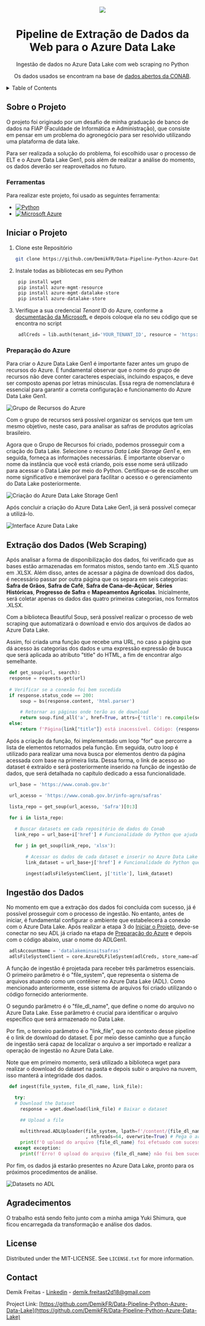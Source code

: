 <!-- PROJECT LOGO -->
<br />
<div align="center">
  <img src="https://github.com/DemikFR/Data-Pipeline-Python-Azure-Data-Lake/assets/102700735/e8edbe09-c076-44e4-b927-9a649e81db55">
  <h1 align="center">Pipeline de Extração de Dados da Web para o Azure Data Lake</h1>

  <p align="center">
    Ingestão de dados no Azure Data Lake com web scraping no Python
  </p>
  <p align="center">
    Os dados usados se encontram na base de <a href="https://www.conab.gov.br/info-agro/safras">dados abertos da CONAB</a>.
  </p>
</div>



<!-- TABLE OF CONTENTS -->
<details>
  <summary>Table of Contents</summary>
  <ol>
    <li>
      <a href="#sobre-o-projeto">Sobre o Projeto</a>
      <ul>
        <li><a href="#ferramentas">Ferramentas</a></li>
      </ul>
    </li>
    <li>
      <a href="#iniciar-o-projeto">Iniciar o Projeto</a>
      <ul>
        <li><a href="#preparação-do-azure">Preparação do Azure</a></li>  
      </ul>
     </li>
    <li><a href="#extração-dos-dados-web-scraping">Extração dos Dados</a></li>
    <li><a href="#ingestão-dos-dados">Ingestão dos Dados</a></li>
    <li><a href="#agradecimentos">Agradecimentos</a></li>
    <li><a href="#license">License</a></li>
    <li><a href="#contact">Contact</a></li>
  </ol>
</details>



<!-- Sobre o Projeto -->
## Sobre o Projeto

O projeto foi originado por um desafio de minha graduação de banco de dados na FIAP (Faculdade de Informática e Administração), que consiste em pensar em um problema do agronegócio para ser resolvido utilizando uma plataforma de data lake.

Para ser realizada a solução do problema, foi escolhido usar o processo de ELT e o Azure Data Lake Gen1, pois além de realizar a análise do momento, os dados deverão ser reaproveitados no futuro.


### Ferramentas

Para realizar este projeto, foi usado as seguintes ferramenta:


* [![Python][Python.py]][Python-url]
* [![Microsoft Azure][Azure.azr]][Azure-url]



<!-- Iniciar o Projeto -->
## Iniciar o Projeto

1. Clone este Repositório
   ```sh
   git clone https://github.com/DemikFR/Data-Pipeline-Python-Azure-Data-Lake.git
   ```
2. Instale todas as bibliotecas em seu Python
   ```py
    pip install wget
    pip install azure-mgmt-resource
    pip install azure-mgmt-datalake-store
    pip install azure-datalake-store
   ```
3. Verifique a sua credencial <i>Tenant</i> ID do Azure, conforme a <a href="https://learn.microsoft.com/pt-br/azure/active-directory/fundamentals/active-directory-how-to-find-tenant">documentação da Microsoft.</a> e depois coloque ela no seu código que se encontra no script
   ```py
    adlCreds = lib.auth(tenant_id='YOUR_TENANT_ID', resource = 'https://datalake.azure.net/')
   ```


### Preparação do Azure

Para criar o Azure Data Lake Gen1 é importante fazer antes um grupo de recursos do Azure. É fundamental observar que o nome do grupo de recursos não deve conter caracteres especiais, incluindo espaços, e deve ser composto apenas por letras minúsculas. Essa regra de nomenclatura é essencial para garantir a correta configuração e funcionamento do Azure Data Lake Gen1.

![Grupo de Recursos do Azure](https://github.com/DemikFR/Data-Pipeline-Python-Azure-Data-Lake/assets/102700735/fd60b0fb-6e86-424f-a002-98074dcac679)


Com o grupo de recursos será possível organizar os serviços que tem um mesmo objetivo, neste caso, para analisar as safras de produtos agrícolas brasileiro.

Agora que o Grupo de Recursos foi criado, podemos prosseguir com a criação do Data Lake. Selecione o recurso <i>Data Lake Storage Gen1</i> e, em seguida, forneça as informações necessárias. É importante observar o nome da instância que você está criando, pois esse nome será utilizado para acessar o Data Lake por meio do Python. Certifique-se de escolher um nome significativo e memorável para facilitar o acesso e o gerenciamento do Data Lake posteriormente.

![Criação do Azure Data Lake Storage Gen1](https://github.com/DemikFR/Data-Pipeline-Python-Azure-Data-Lake/assets/102700735/a4f11faa-c1b3-4416-a93b-ef2d3ab85625)


Após concluir a criação do Azure Data Lake Gen1, já será possível começar a utilizá-lo.

![Interface Azure Data Lake](https://github.com/DemikFR/Data-Pipeline-Python-Azure-Data-Lake/assets/102700735/94dfae99-5631-4aff-a38d-a2a817cb1837)




## Extração dos Dados (Web Scraping)

Após analisar a forma de disponibilização dos dados, foi verificado que as bases estão armazenadas em formatos mistos, sendo tanto em .XLS quanto em .XLSX. Além disso, antes de acessar a página de download dos dados, é necessário passar por outra página que os separa em seis categorias: <b>Safra de Grãos</b>, <b>Safra de Café</b>, <b>Safra de Cana-de-Açúcar</b>, <b>Séries Históricas</b>, <b>Progresso de Safra</b> e <b>Mapeamentos Agrícolas</b>. Inicialmente, será coletar apenas os dados das quatro primeiras categorias, nos formatos .XLSX.

Com a biblioteca Beautiful Soup, será possível realizar o processo de web scraping que automatizará o download e envio dos arquivos de dados ao Azure Data Lake. 

Assim, foi criada uma função que recebe uma URL, no caso a página que dá acesso às categorias dos dados e uma expressão expressão de busca que será aplicada ao atributo "title" do HTML, a fim de encontrar algo semelhante.

   ```py
    def get_soup(url, search):
    response = requests.get(url)
    
    # Verificar se a conexão foi bem sucedida
    if response.status_code == 200:
        soup = bs(response.content, 'html.parser')

        # Retornar as páginas onde terão as de download
        return soup.find_all('a', href=True, attrs={'title': re.compile(search)}) 
    else:
        return f'Página{link["title"]} está inacessível. Código: {response.status_code}'
   ```

Após a criação da função, foi implementado um loop "for" que percorre a lista de elementos retornados pela função. Em seguida, outro loop é utilizado para realizar uma nova busca por elementos dentro da página acessada com base na primeira lista. Dessa forma, o link de acesso ao dataset é extraído e será posteriormente inserido na função de ingestão de dados, que será detalhada no capítulo dedicado a essa funcionalidade.

   ```py
    url_base = 'https://www.conab.gov.br'

    url_acesso = 'https://www.conab.gov.br/info-agro/safras'

    lista_repo = get_soup(url_acesso, 'Safra')[0:3]

    for i in lista_repo:
    
      # Buscar datasets em cada repositório de dados do Conab
      link_repo = url_base+i['href'] # Funcionalidade do Python que ajuda a acessar elementos específicos do HTML

      for j in get_soup(link_repo, 'xlsx'):

          # Acessar os dados de cada dataset e inserir no Azure Data Lake
          link_dataset = url_base+j['href'] # Funcionalidade do Python que ajuda a acessar elementos específicos do HTML

          ingest(adlsFileSystemClient, j['title'], link_dataset)
   ```



## Ingestão dos Dados

No momento em que a extração dos dados foi concluída com sucesso, já é possível prosseguir com o processo de ingestão. No entanto, antes de iniciar, é fundamental configurar o ambiente que estabelecerá a conexão com o Azure Data Lake. Após realizar a etapa 3 do <a href="#iniciar-o-projeto">Iniciar o Projeto</a>, deve-se conectar no seu ADL já criado na etapa de <a href="#preparação-do-azure">Preparação do Azure</a> e depois com o código abaixo, usar o nome do ADLGen1.
   ```py
    adlsAccountName = 'datalakeminsaitsafras'
    adlsFileSystemClient = core.AzureDLFileSystem(adlCreds, store_name=adlsAccountName)
   ```
   
A função de ingestão é projetada para receber três parâmetros essenciais. O primeiro parâmetro é o "file_system", que representa o sistema de arquivos atuando como um contêiner no Azure Data Lake (ADL). Como mencionado anteriormente, esse sistema de arquivos foi criado utilizando o código fornecido anteriormente.

O segundo parâmetro é o "file_dl_name", que define o nome do arquivo no Azure Data Lake. Esse parâmetro é crucial para identificar o arquivo específico que será armazenado no Data Lake.

Por fim, o terceiro parâmetro é o "link_file", que no contexto desse pipeline é o link de download do dataset. É por meio desse caminho que a função de ingestão será capaz de localizar o arquivo a ser importado e realizar a operação de ingestão no Azure Data Lake.

Note que em primeiro momento, será utilizado a biblioteca wget para realizar o download do dataset na pasta e depois subir o arquivo na nuvem, isso manterá a integridade dos dados.

   ```py
    def ingest(file_system, file_dl_name, link_file):

      try:
      # Download the Dataset
        response = wget.download(link_file) # Baixar o dataset

        ## Upload a file

        multithread.ADLUploader(file_system, lpath=f'/content/{file_dl_name}', rpath=f'/Datasets_Safras/{file_dl_name}'
                                , nthreads=64, overwrite=True) # Pega o arquivo baixado e realiza o upload para o Azure
        print(f'O upload do arquivo {file_dl_name} foi efetuado com sucesso!')
      except exception:
        print(f'Erro! O upload do arquivo {file_dl_name} não foi bem sucedido!') # Em caso de algum erro ocorrer ao baixar ou enviar o dataset para o Azure
   ```
   
Por fim, os dados já estarão presentes no Azure Data Lake, pronto para os próximos procedimentos de análise.

![Datasets no ADL](https://github.com/DemikFR/Data-Pipeline-Python-Azure-Data-Lake/assets/102700735/d5e327b0-a8b8-4404-8977-6da95705b189)



## Agradecimentos

O trabalho está sendo feito junto com a minha amiga Yuki Shimura, que ficou encarregada da transformação e análise dos dados.


<!-- LICENSE -->
## License

Distributed under the MIT-LICENSE. See `LICENSE.txt` for more information.



<!-- CONTACT -->
## Contact

Demik Freitas - [Linkedin](https://www.linkedin.com/in/demik-freitas/) - demik.freitast2d18@gmail.com

Project Link: [https://github.com/DemikFR/Data-Pipeline-Python-Azure-Data-Lake](https://github.com/DemikFR/Data-Pipeline-Python-Azure-Data-Lake)



<!-- MARKDOWN LINKS & IMAGES -->
<!-- https://www.markdownguide.org/basic-syntax/#reference-style-links -->
[Python.py]: https://img.shields.io/badge/python-3670A0?style=for-the-badge&logo=python&logoColor=ffdd54
[Python-url]: https://www.python.org/
[Azure.azr]: https://img.shields.io/badge/azure-%230072C6.svg?style=for-the-badge&logo=microsoftazure&logoColor=white
[Azure-url]: https://azure.microsoft.com/pt-br/free/search/?ef_id=_k_CjwKCAjw9pGjBhB-EiwAa5jl3AzQsgrvNjfAVF_2lmRSWukaiU7bsXh-UG1YxqLMh4DcsKz0YrhwLhoC7_UQAvD_BwE_k_&OCID=AIDcmmzmnb0182_SEM__k_CjwKCAjw9pGjBhB-EiwAa5jl3AzQsgrvNjfAVF_2lmRSWukaiU7bsXh-UG1YxqLMh4DcsKz0YrhwLhoC7_UQAvD_BwE_k_&gclid=CjwKCAjw9pGjBhB-EiwAa5jl3AzQsgrvNjfAVF_2lmRSWukaiU7bsXh-UG1YxqLMh4DcsKz0YrhwLhoC7_UQAvD_BwE
